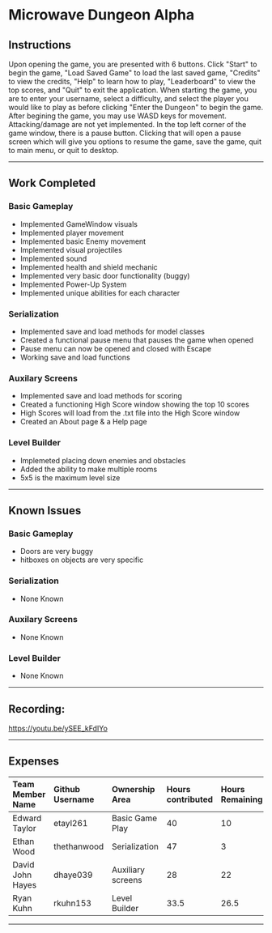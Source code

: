 # Microwave Dungeon Alpha

## Instructions

Upon opening the game, you are presented with 6 buttons. Click "Start" to begin the game, "Load Saved Game" to load the last saved game, "Credits" to view the credits, "Help" to learn how to play, "Leaderboard" to view the top scores, and "Quit" to exit the application. When starting the game, you are to enter your username, select a difficulty, and select the player you would like to play as before clicking "Enter the Dungeon" to begin the game. After begining the game, you may use WASD keys for movement. Attacking/damage are not yet implemented. In the top left corner of the game window, there is a pause button. Clicking that will open a pause screen which will give you options to resume the game, save the game, quit to main menu, or quit to desktop.

***

## Work Completed

### Basic Gameplay
- Implemented GameWindow visuals
- Implemented player movement
- Implemented basic Enemy movement
- Implemented visual projectiles
- Implemented sound
- Implemented health and shield mechanic
- Implemented very basic door functionality (buggy)
- Implemented Power-Up System
- Implemented unique abilities for each character

### Serialization

- Implemented save and load methods for model classes
- Created a functional pause menu that pauses the game when opened
- Pause menu can now be opened and closed with Escape
- Working save and load functions

### Auxilary Screens

- Implemented save and load methods for scoring
- Created a functioning High Score window showing the top 10 scores
- High Scores will load from the .txt file into the High Score window
- Created an About page & a Help page

### Level Builder
- Implemeted placing down enemies and obstacles
- Added the ability to make multiple rooms
- 5x5 is the maximum level size
***

## Known Issues

### Basic Gameplay

- Doors are very buggy
- hitboxes on objects are very specific

### Serialization

- None Known

### Auxilary Screens

- None Known

### Level Builder

- None Known

***

## Recording:

https://youtu.be/ySEE_kFdIYo

***

## Expenses

| Team Member Name | Github Username | Ownership Area | Hours contributed| Hours Remaining | TimeJournal |
| :---|:---|:---|:---|:---|:---|
| Edward Taylor | etayl261 | Basic Game Play | 40 | 10 | [Time Journal](https://github.com/bjucps209/spring22-team3/wiki/Time-Journal#edward-taylor) |
| Ethan Wood | thethanwood | Serialization | 47 | 3 | [Time Journal](https://github.com/bjucps209/spring22-team3/wiki/Time-Journal#ethan-wood) |
| David John Hayes | dhaye039 | Auxiliary screens | 28 | 22 | [Time Journal](https://github.com/bjucps209/spring22-team3/wiki/Time-Journal#david-hayes) |
| Ryan Kuhn | rkuhn153 | Level Builder | 33.5 | 26.5 | [Time Journal](https://github.com/bjucps209/spring22-team3/wiki/Time-Journal#ryan-kuhn) |

***
